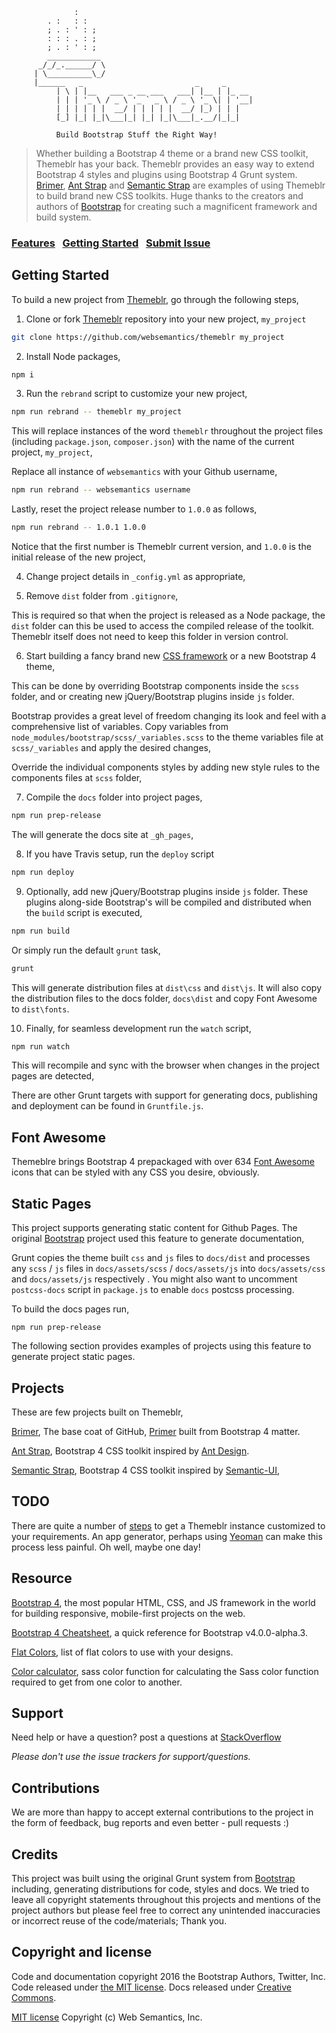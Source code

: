 ```
              :
        . :   : :
        ; . : ' : ;
        : : : . : ;  
        ; . : ' : ;
        ____________
      _/_/_.______/ \
     | \__________\_/
     |______   _                         _     _      
          | \ | |__   ___ _ __ ___   ___| |__ | |_ __
          | | | '_ \ / _ \ '_ ` _ \ / _ \ '_ \| | '__|
          | | | | | |  __/ | | | | |  __/ |_) | | |   
          [_] |_| |_|\___|_| |_| |_|\___|_.__/|_|_|  

          Build Bootstrap Stuff the Right Way!

```
>  Whether building a Bootstrap 4 theme or a brand new CSS toolkit, Themeblr has your back. Themeblr provides an easy way to extend Bootstrap 4 styles and plugins using Bootstrap 4 Grunt system. [Brimer](https://github.com/websemantics/Brimer), [Ant Strap](https://github.com/websemantics/ant-strap) and [Semantic Strap](https://github.com/websemantics/semantic-strap) are examples of using Themeblr to build brand new CSS toolkits. Huge thanks to the creators and authors of [Bootstrap](https://getbootstrap.com/) for creating such a magnificent framework and build system.

### [Features](http://websemantics.github.io/themeblr)&nbsp;&nbsp;&nbsp;[Getting Started](#getting-started)&nbsp;&nbsp;&nbsp;[Submit Issue](https://github.com/websemantics/themeblr/issues)


## Getting Started

To build a new project from [Themeblr](https://github.com/websemantics/themeblr), go through the following steps,

1. Clone or fork [Themeblr](https://github.com/websemantics/themeblr) repository into your new project,  `my_project`

  ```bash
  git clone https://github.com/websemantics/themeblr my_project
  ```

2. Install Node packages,

  ```bash
  npm i
  ```

3. Run the `rebrand` script to customize your new project,

  ```bash
  npm run rebrand -- themeblr my_project
  ```

  This will replace instances of the word `themeblr` throughout the project files (including `package.json`, `composer.json`) with the name of the current project, `my_project`,

  Replace all instance of `websemantics` with your Github username,

  ```bash
  npm run rebrand -- websemantics username
  ```

  Lastly, reset the project release number to `1.0.0` as follows,

  ```bash
  npm run rebrand -- 1.0.1 1.0.0
  ```

  Notice that the first number is Themeblr current version, and `1.0.0` is the initial release of the new project,

4. Change project details in `_config.yml` as appropriate,

5. Remove `dist` folder from `.gitignore`,

  This is required so that when the project is released as a Node package, the `dist` folder can this be used to access the compiled release of the toolkit. Themeblr itself does not need to keep this folder in version control.

6. Start building a fancy brand new [CSS framework](#projects) or a new Bootstrap 4 theme,

  This can be done by overriding Bootstrap components inside the `scss` folder, and or creating new jQuery/Bootstrap plugins inside `js` folder.

  Bootstrap provides a great level of freedom changing its look and feel with a comprehensive list of variables. Copy variables from `node_modules/bootstrap/scss/_variables.scss` to
  the theme variables file at `scss/_variables` and apply the desired changes,

  Override the individual components styles by adding new style rules to the components files at `scss` folder,

7. Compile the `docs` folder into project pages,

  ```bash
  npm run prep-release
  ```

  The will generate the docs site at `_gh_pages`,

8. If you have Travis setup, run the `deploy` script

  ```bash
  npm run deploy
  ```

9. Optionally, add new  jQuery/Bootstrap plugins inside `js` folder. These plugins along-side Bootstrap's will be compiled and distributed when the `build` script is executed,

  ```bash
  npm run build
  ```

  Or simply run the default `grunt` task,

  ```bash
  grunt
  ```

  This will generate distribution files at `dist\css` and `dist\js`. It will also copy the distribution files to the docs folder, `docs\dist` and copy Font Awesome to `dist\fonts`.

10. Finally, for seamless development run the `watch` script,

  ```bash
  npm run watch
  ```

  This will recompile and sync with the browser when changes in the project pages are detected,

There are other Grunt targets with support for generating docs, publishing and deployment can be found in `Gruntfile.js`.


## Font Awesome

Themeblre brings Bootstrap 4 prepackaged with over 634 [Font Awesome](http://fontawesome.io/) icons that can be styled with any CSS you desire, obviously.


## Static Pages

This project supports generating static content for Github Pages. The original [Bootstrap](https://github.com/twbs/bootstrap) project used this feature to generate documentation,

Grunt copies the theme built `css` and `js` files to `docs/dist` and processes any `scss` / `js` files in `docs/assets/scss` / `docs/assets/js` into  `docs/assets/css` and  `docs/assets/js` respectively . You might also want to uncomment `postcss-docs` script in `package.js` to enable `docs` postcss processing.

To build the docs pages run,

```
npm run prep-release
```

The following section provides examples of projects using this feature to generate project static pages.


## Projects

These are few projects built on Themeblr,

[Brimer](https://github.com/websemantics/brimer), The base coat of GitHub, [Primer](http://primercss.io/) built from Bootstrap 4 matter.

[Ant Strap](https://github.com/websemantics/strapant), Bootstrap 4 CSS toolkit inspired by [Ant Design](http://ant.design/).

[Semantic Strap](https://github.com/websemantics/semantic-strap), Bootstrap 4 CSS toolkit inspired by [Semantic-UI](http://semantic-ui.com/),


## TODO

There are quite a number of [steps](#getting-started) to get a Themeblr instance customized to your requirements. An app generator, perhaps using [Yeoman](https://github.com/yeoman/generator) can make this process less painful. Oh well, maybe one day!


## Resource

[Bootstrap 4](http://v4-alpha.getbootstrap.com/), the most popular HTML, CSS, and JS framework in the world for building responsive, mobile-first projects on the web.

[Bootstrap 4 Cheatsheet](https://hackerthemes.com/bootstrap-cheatsheet/), a quick reference for Bootstrap v4.0.0-alpha.3.

[Flat Colors](http://www.flatdesigncolors.com/), list of flat colors to use with your designs.

[Color calculator](http://razorjam.github.io/sasscolourfunctioncalculator/), sass color function for calculating the Sass color function required to get from one color to another.


## Support

Need help or have a question? post a questions at [StackOverflow](https://stackoverflow.com/questions/tagged/themeblr)

*Please don't use the issue trackers for support/questions.*


## Contributions

We are more than happy to accept external contributions to the project in the form of feedback, bug reports and even better - pull requests :)


## Credits

This project was built using the original Grunt system from [Bootstrap](https://github.com/twbs/bootstrap) including, generating distributions for code, styles and docs. We tried to leave all copyright statements throughout this projects and mentions of the project authors but please feel free to correct any unintended inaccuracies or incorrect reuse of the code/materials; Thank you.


## Copyright and license

Code and documentation copyright 2016 the Bootstrap Authors, Twitter, Inc. Code released under [the MIT license](https://github.com/twbs/bootstrap/blob/master/LICENSE). Docs released under [Creative Commons](https://github.com/twbs/bootstrap/blob/master/docs/LICENSE).

[MIT license](http://opensource.org/licenses/mit-license.php)
Copyright (c) Web Semantics, Inc.
